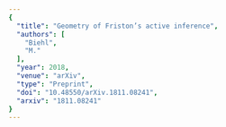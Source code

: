 ```yaml
---
{
  "title": "Geometry of Friston’s active inference",
  "authors": [
    "Biehl",
    "M."
  ],
  "year": 2018,
  "venue": "arXiv",
  "type": "Preprint",
  "doi": "10.48550/arXiv.1811.08241",
  "arxiv": "1811.08241"
}
---
```

